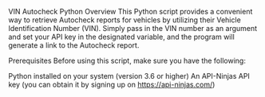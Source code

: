 VIN Autocheck Python
Overview
This Python script provides a convenient way to retrieve Autocheck reports for vehicles by utilizing their Vehicle Identification Number (VIN). 
Simply pass in the VIN number as an argument and set your API key in the designated variable, and the program will generate a link to the Autocheck report.

Prerequisites
Before using this script, make sure you have the following:

Python installed on your system (version 3.6 or higher)
An API-Ninjas API key (you can obtain it by signing up on https://api-ninjas.com/)

